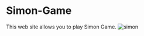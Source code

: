 # Simon-Game
This web site allows you to play Simon Game.
![simon](https://user-images.githubusercontent.com/84056321/179406379-d32a713e-7ac2-4372-834f-be71e9c8d53c.PNG)
